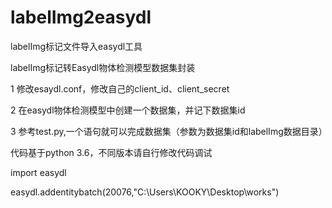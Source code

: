 # labelImg2easydl
labelImg标记文件导入easydl工具

labelImg标记转Easydl物体检测模型数据集封装

1 修改esaydl.conf，修改自己的client_id、client_secret

2 在easydl物体检测模型中创建一个数据集，并记下数据集id

3 参考test.py,一个语句就可以完成数据集（参数为数据集id和labelImg数据目录）

代码基于python 3.6，不同版本请自行修改代码调试

import easydl

easydl.addentitybatch(20076,"C:\\Users\\KOOKY\\Desktop\\works")
